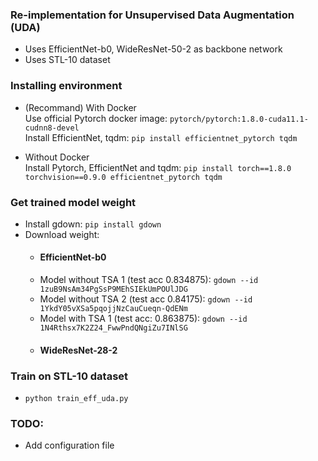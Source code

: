 ### Re-implementation for Unsupervised Data Augmentation (UDA)

- Uses EfficientNet-b0, WideResNet-50-2 as backbone network
- Uses STL-10 dataset

### Installing environment

- (Recommand) With Docker  
Use official Pytorch docker image: `pytorch/pytorch:1.8.0-cuda11.1-cudnn8-devel`  
Install EfficientNet, tqdm: `pip install efficientnet_pytorch tqdm`  

- Without Docker  
Install Pytorch, EfficientNet and tqdm: `pip install torch==1.8.0 torchvision==0.9.0 efficientnet_pytorch tqdm`  

### Get trained model weight

- Install gdown: `pip install gdown`  
- Download weight:  
    - #### EfficientNet-b0  
    - Model without TSA 1 (test acc 0.834875): `gdown --id 1zuB9NsAm34PgSsP9MEhSIEkUmPOUlJDG`  
    - Model without TSA 2 (test acc 0.84175): `gdown --id 1YkdY05vXSa5pqojjNzCauCueqn-QdENm`  
    - Model with TSA 1 (test acc: 0.863875): `gdown --id 1N4Rthsx7K2Z24_FwwPndQNgiZu7INlSG`  
    - #### WideResNet-28-2  

### Train on STL-10 dataset

- `python train_eff_uda.py`

### TODO:
- Add configuration file

